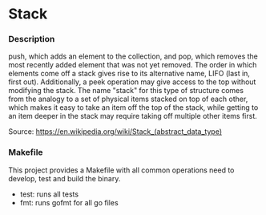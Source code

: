 # Stack


### Description

push, which adds an element to the collection, and
pop, which removes the most recently added element that was not yet removed.
The order in which elements come off a stack gives rise to its alternative name, 
LIFO (last in, first out). Additionally, a peek operation may give access to the 
top without modifying the stack. The name "stack" for this type of structure comes 
from the analogy to a set of physical items stacked on top of each other, which makes 
it easy to take an item off the top of the stack, while getting to an item deeper in 
the stack may require taking off multiple other items first.

Source: https://en.wikipedia.org/wiki/Stack_(abstract_data_type)

### Makefile

This project provides a Makefile with all common operations need to develop, 
test and build the binary.

* test: runs all tests
* fmt: runs gofmt for all go files
